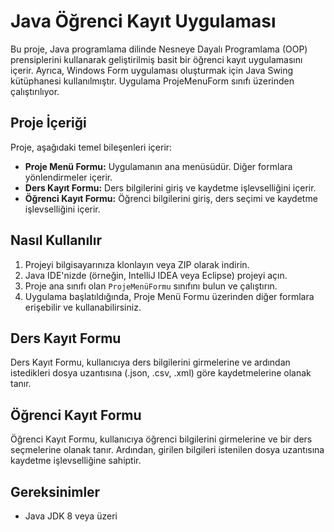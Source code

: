 # Java Öğrenci Kayıt Uygulaması

Bu proje, Java programlama dilinde Nesneye Dayalı Programlama (OOP) prensiplerini kullanarak geliştirilmiş basit bir öğrenci kayıt uygulamasını içerir. Ayrıca, Windows Form uygulaması oluşturmak için Java Swing kütüphanesi kullanılmıştır. Uygulama ProjeMenuForm sınıfı üzerinden çalıştırılıyor.

## Proje İçeriği

Proje, aşağıdaki temel bileşenleri içerir:

- **Proje Menü Formu:** Uygulamanın ana menüsüdür. Diğer formlara yönlendirmeler içerir.
- **Ders Kayıt Formu:** Ders bilgilerini giriş ve kaydetme işlevselliğini içerir.
- **Öğrenci Kayıt Formu:** Öğrenci bilgilerini giriş, ders seçimi ve kaydetme işlevselliğini içerir.

## Nasıl Kullanılır

1. Projeyi bilgisayarınıza klonlayın veya ZIP olarak indirin.
2. Java IDE'nizde (örneğin, IntelliJ IDEA veya Eclipse) projeyi açın.
3. Proje ana sınıfı olan `ProjeMenüFormu` sınıfını bulun ve çalıştırın.
4. Uygulama başlatıldığında, Proje Menü Formu üzerinden diğer formlara erişebilir ve kullanabilirsiniz.

## Ders Kayıt Formu

Ders Kayıt Formu, kullanıcıya ders bilgilerini girmelerine ve ardından istedikleri dosya uzantısına (.json, .csv, .xml) göre kaydetmelerine olanak tanır.

## Öğrenci Kayıt Formu

Öğrenci Kayıt Formu, kullanıcıya öğrenci bilgilerini girmelerine ve bir ders seçmelerine olanak tanır. Ardından, girilen bilgileri istenilen dosya uzantısına kaydetme işlevselliğine sahiptir.

## Gereksinimler

- Java JDK 8 veya üzeri

